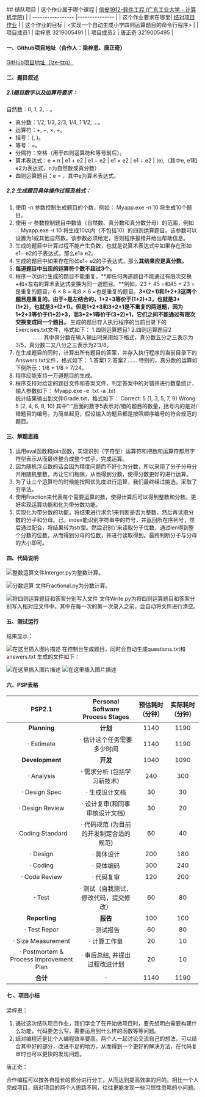 ﻿﻿## 结队项目
| 这个作业属于哪个课程 | [信安1912-软件工程 (广东工业大学 - 计算机学院)](https://edu.cnblogs.com/campus/gdgy/InformationSecurity1912-Softwareengineering) |
| ----------------- |--------------- |
| 这个作业要求在哪里| [结对项目作业](https://edu.cnblogs.com/campus/gdgy/InformationSecurity1912-Softwareengineering/homework/12147) |
| 这个作业的目标 | <实现一个自动生成小学四则运算题目的命令行程序> |
| 项目成员1 | 梁梓恩 3219005491 |
| 项目成员2 | 唐正奇 3219005495                                            |

#### 一、Github项目地址（合作人：梁梓恩、唐正奇）
[GitHub项目地址（lze-tzq）](https://github.com/XIaoTuoTuoBI/Four-arithmetic)

#### 二、题目叙述
##### 2.1题目数字以及运算符要求：
自然数：0, 1, 2, …。
- 真分数：1/2, 1/3, 2/3, 1/4, 1’1/2, …。
- 运算符：+, −, ×, ÷。
- 括号：(, )。
- 等号：=。
- 分隔符：空格（用于四则运算符和等号前后）。
- 算术表达式：e = n | e1 + e2 | e1 − e2 | e1 × e2 | e1 ÷ e2 | (e),（其中e, e1和e2为表达式，n为自然数或真分数）
- 四则运算题目：e = ，其中e为算术表达式。

##### 2.2 生成题目具体操作过程及格式：

 1. 使用 -n 参数控制生成题目的个数，例如： Myapp.exe -n 10 将生成10个题目。
 2. 使用 -r 参数控制题目中数值（自然数、真分数和真分数分母）的范围，例如 ：Myapp.exe -r 10
    将生成10以内（不包括10）的四则运算题目。该参数可以设置为1或其他自然数。该参数必须给定，否则程序报错并给出帮助信息。
 3. 生成的题目中计算过程不能产生负数，也就是说算术表达式中如果存在形如e1− e2的子表达式，那么e1≥ e2。
 4. 生成的题目中如果存在形如e1÷ e2的子表达式，那么**其结果应是真分数。**
 5. **每道题目中出现的运算符个数不超过3个。**
 6.  程序一次运行生成的题目不能重复，**即任何两道题目不能通过有限次交换+和×左右的算术表达式变换为同一道题目。**例如，23 + 45 =和45 + 23 = 是重复的题目，6 × 8 = 和8 × 6 =也是重复的题目。**3+(2+1)和1+2+3这两个题目是重复的，由于+是左结合的，1+2+3等价于(1+2)+3，也就是3+(1+2)，也就是3+(2+1)。但是1+2+3和3+2+1是不重复的两道题，因为1+2+3等价于(1+2)+3，而3+2+1等价于(3+2)+1，它们之间不能通过有限次交换变成同一个题目。**
生成的题目存入执行程序的当前目录下的Exercises.txt文件，格式如下： 
1.四则运算题目1 
2.四则运算题目2 　　　
……
其中真分数在输入输出时采用如下格式，真分数五分之三表示为3/5，真分数二又八分之三表示为2’3/8。
 7. 在生成题目的同时，计算出所有题目的答案，并存入执行程序的当前目录下的Answers.txt文件，格式如下：
1.答案1
2.答案2
……
特别的，真分数的运算如下例所示：1/6 + 1/8 = 7/24。
 8. 程序应能支持一万道题目的生成。
 9. 程序支持对给定的题目文件和答案文件，判定答案中的对错并进行数量统计，输入参数如下：
    Myapp.exe -e <exercisefile>.txt -a <answerfile>.txt  
    统计结果输出到文件Grade.txt，格式如下： 
    Correct: 5 (1, 3, 5, 7, 9)
    Wrong: 5 (2, 4, 6, 8, 10)
    其中“:”后面的数字5表示对/错的题目的数量，括号内的是对/错题目的编号。为简单起见，假设输入的题目都是按照顺序编号的符合规范的题目。

#### 三、解题思路

 1. 运用eval函数和join函数，实现识别（字符型）运算符和把数和运算符都用字符型表示从而最终整合成整个式子，完成运算。
 2. 因为随机浮点数的话会因为精度问题而不好化为分数，所以采用了分子分母分开用随机整数，再让它们相除，从而得到分数，使得分数更好的进行运算。
 3. 为了让三个运算符的时候能按照优先度进行运算，我们最终经过挑选，采取了穷举法。
 4. 使用Fraction来代表每个需要运算的数，使得计算后可以得到整数和分数。更好实现运算功能和化为带分数功能。
 5. 实现化为带分数的功能，将结果进行求余1来判断是否为整数，然后再读取分数的分子和分母。已。index能识别字符串中的符号，并返回所在序列号，然后通过配合，将结果转为str型。然后识别‘/’来读取分子位数，通过len得到整个分数的位数，从而得到分母的位数，并进行读取得到。最终判断分子与分母的大小即可。

#### 四、代码说明
![整数运算](https://img-blog.csdnimg.cn/468a3073e659407a9a8ec1fbd58edec0.png?x-oss-process=image/watermark,type_ZHJvaWRzYW5zZmFsbGJhY2s,shadow_50,text_Q1NETiBA5bCP5omY5omY5q-U,size_20,color_FFFFFF,t_70,g_se,x_16#pic_center)文件Interger.py为整数计算。

![分数运算](https://img-blog.csdnimg.cn/953fb0da04d445b0a397d52d588e45da.png?x-oss-process=image/watermark,type_ZHJvaWRzYW5zZmFsbGJhY2s,shadow_50,text_Q1NETiBA5bCP5omY5omY5q-U,size_20,color_FFFFFF,t_70,g_se,x_16#pic_center)
文件Fractional.py为分数计算。

![将四则运算题目和答案分别写入文件](https://img-blog.csdnimg.cn/618629d5418b47a8bc080b60942a6d26.png?x-oss-process=image/watermark,type_ZHJvaWRzYW5zZmFsbGJhY2s,shadow_50,text_Q1NETiBA5bCP5omY5omY5q-U,size_20,color_FFFFFF,t_70,g_se,x_16#pic_center)
文件Write.py为将四则运算题目和答案分别写入相对应文件中。其中在每一次的第一次录入之前，会自动将文件进行清空。

#### 五、测试运行
结果显示：

![在这里插入图片描述](https://img-blog.csdnimg.cn/7423ee7e959645f396244106f1d9b8ad.png?x-oss-process=image/watermark,type_ZHJvaWRzYW5zZmFsbGJhY2s,shadow_50,text_Q1NETiBA5bCP5omY5omY5q-U,size_20,color_FFFFFF,t_70,g_se,x_16#pic_center)
在控制台生成题目，同时会自动生成questions.txt和answers.txt
生成的文件如下：

![在这里插入图片描述](https://img-blog.csdnimg.cn/58e98ff503fe46009834fc6fc474d483.png?x-oss-process=image/watermark,type_ZHJvaWRzYW5zZmFsbGJhY2s,shadow_50,text_Q1NETiBA5bCP5omY5omY5q-U,size_20,color_FFFFFF,t_70,g_se,x_16#pic_center)
![在这里插入图片描述](https://img-blog.csdnimg.cn/59564d021c52433ebaf3689df540cc49.png?x-oss-process=image/watermark,type_ZHJvaWRzYW5zZmFsbGJhY2s,shadow_50,text_Q1NETiBA5bCP5omY5omY5q-U,size_20,color_FFFFFF,t_70,g_se,x_16#pic_center)
#### 六、PSP表格
PSP2.1  | Personal Software Process Stages | 预估耗时（分钟）| 实际耗时（分钟）
:---: | :---: | :---: | :---: 
**Planning** | **计划** | 1140 | 1190 
· Estimate | · 估计这个任务需要多少时间 | 1140 | 1190 
**Development** | **开发** | 1040 | 1090 
· Analysis | · 需求分析 (包括学习新技术) | 240 | 300 
· Design Spec | · 生成设计文档 | 30 | 30 
· Design Review | · 设计复审(和同事审核设计文档)| 30 | 20 
· Coding Standard | · 代码规范 (为目前的开发制定合适的规范) | 60 | 40 
· Design |  · 具体设计 | 200 | 180 
· Coding | · 具体编码 | 300 | 240 
· Code Review | · 代码复审 | 120 | 200 
· Test | · 测试（自我测试，修改代码，提交修改）| 60 | 80 
**Reporting** | **报告** | 100 | 100 
· Test Repor | · 测试报告 | 60 | 80 
· Size Measurement | · 计算工作量 | 20 | 10 
· Postmortem & Process Improvement Plan | · 事后总结, 并提出过程改进计划 | 20 | 10 
**合计** | ·  | 1140 | 1190 

#### 七 、项目小结
梁梓恩：

 1. 通过这次结队项目作业，我们学会了在开始做项目时，要先想明白需要构建什么功能，代码要怎么写，需要运用到什么样的函数等等问题。
 2. 结对编程还是比个人编程效率要高。两个人一起讨论交流自己的想法，可以结合其中好的部分，改进不足的地方，从而得到一个更好的解决方法，在代码复审时也可以更快的发现问题。

唐正奇：

合作编程可以按各自擅长的部分进行分工，从而达到提高效率的目的。相比一个人完成项目，结对项目的两个人思路不同，往往更能发现一些习惯性忽略的小问题。

